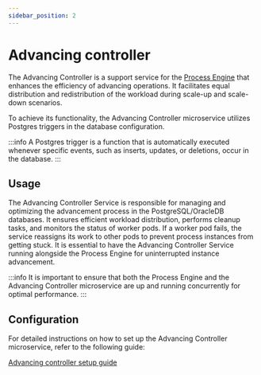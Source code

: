 ```yaml
---
sidebar_position: 2
---
```


# Advancing controller

The Advancing Controller is a support service for the [Process Engine](./flowx-engine/flowx-engine.md) that enhances the efficiency of advancing operations. It facilitates equal distribution and redistribution of the workload during scale-up and scale-down scenarios.

To achieve its functionality, the Advancing Controller microservice utilizes Postgres triggers in the database configuration.

:::info
A Postgres trigger is a function that is automatically executed whenever specific events, such as inserts, updates, or deletions, occur in the database.
:::


## Usage

The Advancing Controller Service is responsible for managing and optimizing the advancement process in the PostgreSQL/OracleDB databases. It ensures efficient workload distribution, performs cleanup tasks, and monitors the status of worker pods. If a worker pod fails, the service reassigns its work to other pods to prevent process instances from getting stuck. It is essential to have the Advancing Controller Service running alongside the Process Engine for uninterrupted instance advancement.

:::info
It is important to ensure that both the Process Engine and the Advancing Controller microservice are up and running concurrently for optimal performance.
:::


## Configuration

For detailed instructions on how to set up the Advancing Controller microservice, refer to the following guide:

[Advancing controller setup guide](../../platform-setup-guides/flowx-engine-setup-guide/advancing-controller-setup-guide.md)
